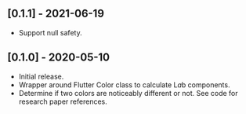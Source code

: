 ## [0.1.1] - 2021-06-19

* Support null safety.


## [0.1.0] - 2020-05-10

* Initial release.
* Wrapper around Flutter Color class to calculate L*a*b components.
* Determine if two colors are noticeably different or not. See code for research paper references.
